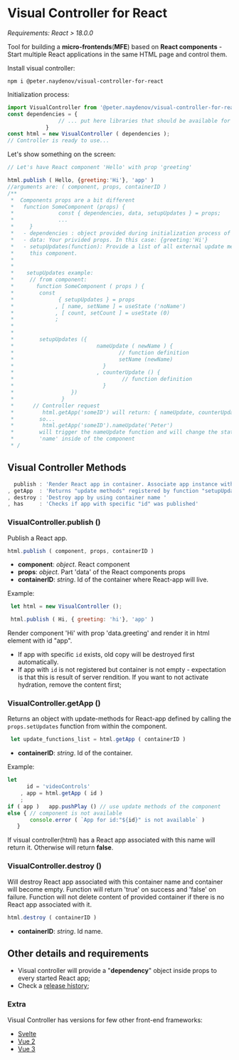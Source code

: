 # Visual Controller for React
*Requirements: React > 18.0.0*

Tool for building a **micro-frontends**(**MFE**) based on **React components** - Start multiple React applications in the same HTML page and control them.

Install visual controller:
```
npm i @peter.naydenov/visual-controller-for-react
```

Initialization process:
```js
import VisualController from '@peter.naydenov/visual-controller-for-react'
const dependencies = {
                // ... put here libraries that should be available for all components
            }
const html = new VisualController ( dependencies );
// Controller is ready to use...
```

Let's show something on the screen:
```js
// Let's have React component 'Hello' with prop 'greeting'

html.publish ( Hello, {greeting:'Hi'}, 'app' )
//arguments are: ( component, props, containerID )
/**
 *  Components props are a bit different
 *   function SomeComponent (props) {
 *              const { dependencies, data, setupUpdates } = props;
 *              ...
 *     }
 *   - dependencies : object provided during initialization process of VisualController
 *   - data: Your privided props. In this case: {greeting:'Hi'}
 *   - setupUpdates(function): Provide a list of all external update methods for 
 *     this component.
 * 
 * 
 *    setupUpdates example:
 *     // from component:
 *       function SomeComponent ( props ) {
 *        const 
 *              { setupUpdates } = props
 *             , [ name, setName ] = useState ('noName')
 *             , [ count, setCount ] = useState (0)
 *             ;
 *          
 *  
 *        setupUpdates ({
 *                          nameUpdate ( newName ) {
 *                                 // function definition
 *                                 setName (newName)
 *                            }
 *                          , counterUpdate () {
 *                                  // function definition
 *                            }
 *                  })
 *               }
 *      // Controller request
 *         html.getApp('someID') will return: { nameUpdate, counterUpdate }
 *        so...
 *         html.getApp('someID').nameUpdate('Peter')
 *        will trigger the nameUpdate function and will change the state of 
 *        'name' inside of the component
 * /
```


## Visual Controller Methods
```js
  publish : 'Render React app in container. Associate app instance with the container.'
, getApp  : 'Returns "update methods" registered by function "setupUpdates"'
, destroy : 'Destroy app by using container name '
, has     : 'Checks if app with specific "id" was published'
```



### VisualController.publish ()
Publish a React app.
```js
html.publish ( component, props, containerID )
```
- **component**: *object*. React component
- **props**: *object*. Part 'data' of the React components props
- **containerID**: *string*. Id of the container where React-app will live.

Example:
```js
 let html = new VisualController ();

 html.publish ( Hi, { greeting: 'hi'}, 'app' )
```

Render component 'Hi' with prop 'data.greeting' and render it in html element with id "app".
- If app with specific `id` exists, old copy will be destroyed first automatically. 
- If app with `id` is not registered but container is not empty - expectation is that this is result of server rendition. If you want to not activate hydration, remove the content first;




### VisualController.getApp ()
Returns an object with update-methods for React-app defined by calling the `props.setUpdates` function from within the component.

```js
 let update_functions_list = html.getApp ( containerID )
```
- **containerID**: *string*. Id of the container.

Example:
```js
let 
      id = 'videoControls'
    , app = html.getApp ( id )
    ;
if ( app )   app.pushPlay () // use update methods of the component
else { // component is not available
       console.error ( `App for id:"${id}" is not available` )
   }
```
If visual controller(html) has a React app associated with this name will return it. Otherwise will return **false**.





### VisualController.destroy ()
Will destroy React app associated with this container name and container will become empty. Function will return 'true' on success and 'false' on failure. 
Function will not delete content of provided container if there is no React app associated with it.

```js
html.destroy ( containerID )
```
- **containerID**: *string*. Id name.

## Other details and requirements

- Visual controller will provide a "**dependency**" object inside props to every started React app;
- Check a [release history](https://github.com/PeterNaydenov/visual-controller-for-react/blob/main/Changelog.md);

### Extra

Visual Controller has versions for few other front-end frameworks:
- [Svelte](https://github.com/PeterNaydenov/visual-controller-for-svelte3)
- [Vue 2](https://github.com/PeterNaydenov/visual-controller-for-vue)
- [Vue 3](https://github.com/PeterNaydenov/visual-controller-for-vue3) 